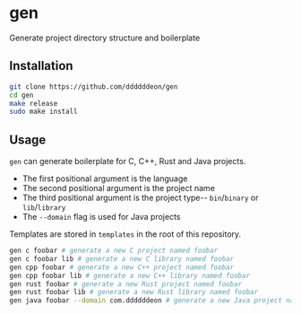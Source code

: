# gen
Generate project directory structure and boilerplate

## Installation
```sh
git clone https://github.com/ddddddeon/gen
cd gen
make release
sudo make install
```

## Usage
`gen` can generate boilerplate for C, C++, Rust and Java projects. 

- The first positional argument is the language
- The second positional argument is the project name
- The third positional argument is the project type-- `bin`/`binary` or `lib`/`library`
- The `--domain` flag is used for Java projects

Templates are stored in `templates` in the root of this repository.

```sh
gen c foobar # generate a new C project named foobar
gen c foobar lib # generate a new C library named foobar
gen cpp foobar # generate a new C++ project named foobar
gen cpp foobar lib # generate a new C++ library named foobar
gen rust foobar # generate a new Rust project named foobar
gen rust foobar lib # generate a new Rust library named foobar
gen java foobar --domain com.ddddddeon # generate a new Java project named foobar with domain com.ddddddeon
```
